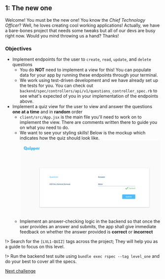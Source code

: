 ## 1: The new one

Welcome! You must be the new one! You know the _Chief Technology Officer_? Well, he loves creating cool working applications! Actually, we have a bare-bones project that needs some tweaks but all of our devs are busy right now. Would you mind throwing us a hand? Thanks!

### Objectives

*   Implement endpoints for the user to `create`, `read`, `update`, and `delete` questions
    *   You do **NOT** need to implement a view for this! You can populate data for your app by running these endpoints through your terminal.
    *   We work using test-driven development and we have already set up the tests for you. You can check out `backend/spec/controllers/api/v1/questions_controller_spec.rb` to see what's expected of you in your implementation of the endpoints above.
*   Implement a quiz view for the user to view and answer the questions **one at a time** and in **random** order
    *   `client/src/App.jsx` is the main file you'll need to work on to implement the view. There are comments written there to guide you on what you need to do.
    *   We want to see your styling skills! Below is the mockup which indicates how the quiz should look like.
    ![question mockup](../img/question.png)
    *   Implement an answer-checking logic in the backend so that once the user provides an answer and submits, the app shall give immediate feedback on whether the answer provided is **correct** or **incorrect**

!> Search for the `[LVL1-QUIZ]` tags across the project; They will help you as a guide to focus on this level.

!> Run the backend test suite using `bundle exec rspec --tag level_one` and do your best to cover all the specs.

[Next challenge](user_stories/level_two.md)
